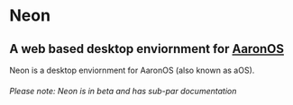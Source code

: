 <!--@corebuild markdown-->
# Neon

## A web based desktop enviornment for [AaronOS](https://aaronos.dev/)

Neon is a desktop enviornment for AaronOS (also known as aOS).

###### Please note: Neon is in beta and has sub-par documentation
